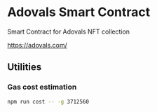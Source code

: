 # Adovals Smart Contract

Smart Contract for Adovals NFT collection

https://adovals.com/

## Utilities

### Gas cost estimation

```bash
npm run cost -- -g 3712560
```
